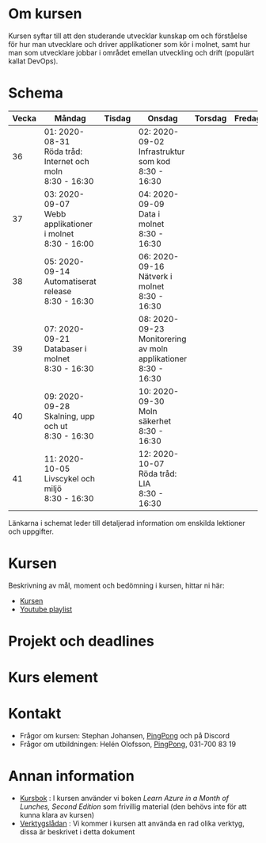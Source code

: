 # Om kursen

Kursen syftar till att den studerande utvecklar kunskap om och förståelse för hur man utvecklare och driver applikationer som kör i molnet, samt hur man som utvecklare jobbar i området emellan utveckling och drift (populärt kallat DevOps).

# Schema

Vecka|Måndag|Tisdag |Onsdag |Torsdag|Fredag
-----|-------|-------|------|------|------
36|01: 2020-08-31<br />Röda tråd: Internet och moln<br />8:30 - 16:30|        |02: 2020-09-02<br />Infrastruktur som kod<br />8:30 - 16:30||
37|03: 2020-09-07<br />Webb applikationer i molnet<br />8:30 - 16:00||04: 2020-09-09<br />Data i molnet<br />8:30 - 16:30||
38|05: 2020-09-14<br />Automatiserat release<br />8:30 - 16:30||06: 2020-09-16<br />Nätverk i molnet<br />8:30 - 16:30||
39|07: 2020-09-21<br />Databaser i molnet<br />8:30 - 16:30||08: 2020-09-23<br />Monitorering av moln applikationer<br />8:30 - 16:30||        
40|09: 2020-09-28<br />Skalning, upp och ut<br />8:30 - 16:30||10: 2020-09-30<br />Moln säkerhet<br />8:30 - 16:30||
41|11: 2020-10-05<br />Livscykel och miljö<br />8:30 - 16:30||12: 2020-10-07<br />Röda tråd: LIA<br />8:30 - 16:30||

Länkarna i schemat leder till detaljerad information om enskilda lektioner och uppgifter.

# Kursen

Beskrivning av mål, moment och bedömning i kursen, hittar ni här:

* [Kursen](info_course.md)
* [Youtube playlist](https://www.youtube.com/playlist?list=PLIZnNw5DogHdurntHiGj6v4KQ0CT5rQXu)

# Projekt och deadlines


# Kurs element

# Kontakt
* Frågor om kursen: Stephan Johansen, [PingPong](https://yh.pingpong.se/courseId/xx/) och på Discord
* Frågor om utbildningen: Helén Olofsson, [PingPong](https://yh.pingpong.se/courseId/xx/), 031-700 83 19

# Annan information

* [Kursbok](info_learningmaterial.md) : I kursen använder vi boken *Learn Azure in a Month of Lunches, Second Edition* som frivillig material (den behövs inte för att kunna klara av kursen)
* [Verktygslådan](info_tools.md) : Vi kommer i kursen att använda en rad olika verktyg, dissa är beskrivet i detta dokument